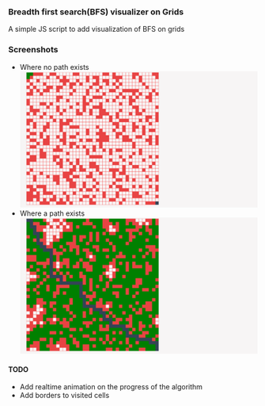 ### Breadth first search(BFS) visualizer on Grids
 A simple JS script to add visualization of BFS on grids
### Screenshots

- Where no path exists
![Screenshot 1](Screenshot%202020-03-29%20at%2013.55.59.png)
- Where a path exists
![Screenshot 2](Screenshot%202020-03-29%20at%2013.55.40.png)

#### TODO

- Add realtime animation on the progress of the algorithm
- Add borders to visited cells
